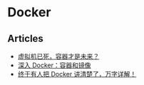 # Docker

## Articles
* [虚拟机已死，容器才是未来？](http://www.oschina.net/news/73088/virtualmath-is-die)
* [深入 Docker：容器和镜像](https://segmentfault.com/a/1190000002766882)
* [终于有人把 Docker 讲清楚了，万字详解！](https://zhuanlan.zhihu.com/p/89587030)
